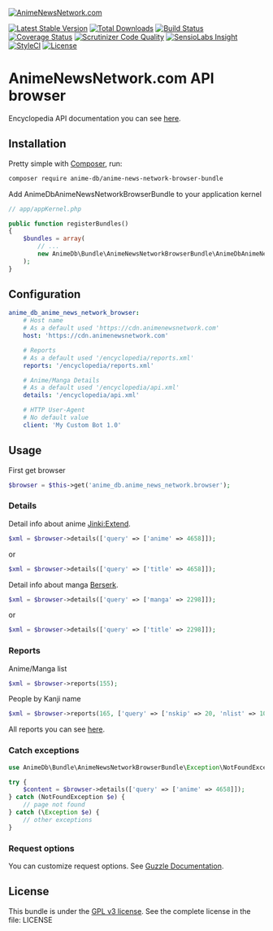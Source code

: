 [![AnimeNewsNetwork.com](http://www.animenewsnetwork.com/stylesheets/img/logo.name.no-dot.png)](http://www.animenewsnetwork.com)

[![Latest Stable Version](https://img.shields.io/packagist/v/anime-db/anime-news-network-browser-bundle.svg?maxAge=3600&label=stable)](https://packagist.org/packages/anime-db/anime-news-network-browser-bundle)
[![Total Downloads](https://img.shields.io/packagist/dt/anime-db/anime-news-network-browser-bundle.svg?maxAge=3600)](https://packagist.org/packages/anime-db/anime-news-network-browser-bundle)
[![Build Status](https://img.shields.io/travis/anime-db/anime-news-network-browser-bundle.svg?maxAge=3600)](https://travis-ci.org/anime-db/anime-news-network-browser-bundle)
[![Coverage Status](https://img.shields.io/coveralls/anime-db/anime-news-network-browser-bundle.svg?maxAge=3600)](https://coveralls.io/github/anime-db/anime-news-network-browser-bundle?branch=master)
[![Scrutinizer Code Quality](https://img.shields.io/scrutinizer/g/anime-db/anime-news-network-browser-bundle.svg?maxAge=3600)](https://scrutinizer-ci.com/g/anime-db/anime-news-network-browser-bundle/?branch=master)
[![SensioLabs Insight](https://img.shields.io/sensiolabs/i/f777bb9e-3b51-4c93-8d74-0e4f652db1c9.svg?maxAge=3600&label=SLInsight)](https://insight.sensiolabs.com/projects/f777bb9e-3b51-4c93-8d74-0e4f652db1c9)
[![StyleCI](https://styleci.io/repos/97733459/shield?branch=master)](https://styleci.io/repos/97733459)
[![License](https://img.shields.io/packagist/l/anime-db/anime-news-network-browser-bundle.svg?maxAge=3600)](https://github.com/anime-db/anime-news-network-browser-bundle)

AnimeNewsNetwork.com API browser
================================

Encyclopedia API documentation you can see [here](http://www.animenewsnetwork.com/encyclopedia/api.php).

Installation
------------

Pretty simple with [Composer](http://packagist.org), run:

```sh
composer require anime-db/anime-news-network-browser-bundle
```

Add AnimeDbAnimeNewsNetworkBrowserBundle to your application kernel

```php
// app/appKernel.php

public function registerBundles()
{
    $bundles = array(
        // ...
        new AnimeDb\Bundle\AnimeNewsNetworkBrowserBundle\AnimeDbAnimeNewsNetworkBrowserBundle(),
    );
}
```

Configuration
-------------

```yml
anime_db_anime_news_network_browser:
    # Host name
    # As a default used 'https://cdn.animenewsnetwork.com'
    host: 'https://cdn.animenewsnetwork.com'

    # Reports
    # As a default used '/encyclopedia/reports.xml'
    reports: '/encyclopedia/reports.xml'

    # Anime/Manga Details
    # As a default used '/encyclopedia/api.xml'
    details: '/encyclopedia/api.xml'

    # HTTP User-Agent
    # No default value
    client: 'My Custom Bot 1.0'
```

Usage
-----

First get browser

```php
$browser = $this->get('anime_db.anime_news_network.browser');
```

### Details

Detail info about anime [Jinki:Extend](http://www.animenewsnetwork.com/encyclopedia/anime.php?id=4658).

```php
$xml = $browser->details(['query' => ['anime' => 4658]]);
```

or

```php
$xml = $browser->details(['query' => ['title' => 4658]]);
```

Detail info about manga [Berserk](http://www.animenewsnetwork.com/encyclopedia/manga.php?id=2298).

```php
$xml = $browser->details(['query' => ['manga' => 2298]]);
```

or

```php
$xml = $browser->details(['query' => ['title' => 2298]]);
```

### Reports

Anime/Manga list

```php
$xml = $browser->reports(155);
```

People by Kanji name

```php
$xml = $browser->reports(165, ['query' => ['nskip' => 20, 'nlist' => 10]]);
```

All reports you can see [here](http://www.animenewsnetwork.com/encyclopedia/reports.php).

### Catch exceptions

```php
use AnimeDb\Bundle\AnimeNewsNetworkBrowserBundle\Exception\NotFoundException;

try {
    $content = $browser->details(['query' => ['anime' => 4658]]);
} catch (NotFoundException $e) {
    // page not found
} catch (\Exception $e) {
    // other exceptions
}
```

### Request options

You can customize request options. See [Guzzle Documentation](http://docs.guzzlephp.org/en/stable/request-options.html).

License
-------

This bundle is under the [GPL v3 license](http://opensource.org/licenses/GPL-3.0).
See the complete license in the file: LICENSE
